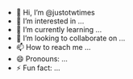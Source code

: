 - 👋 Hi, I’m @justotwtimes
- 👀 I’m interested in ...
- 🌱 I’m currently learning ...
- 💞️ I’m looking to collaborate on ...
- 📫 How to reach me ...
- 😄 Pronouns: ...
- ⚡ Fun fact: ...

<!---
justotwtimes/justotwtimes is a ✨ special ✨ repository because its `README.md` (this file) appears on your GitHub profile.
You can click the Preview link to take a look at your changes.
--->
